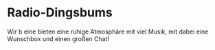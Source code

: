 # Radio-Dingsbums
Wir b eine bieten eine ruhige Atmosphäre mit viel Musik, mit dabei eine Wunschbox und einen großen Chat!
